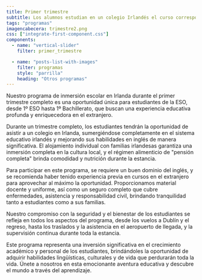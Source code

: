 ```yaml
---
title: Primer trimestre
subtitle: Los alumnos estudian en un colegio Irlandés el curso correspondiente a su equivalente en España, reincorporándose a la vuelta del viaje.
tags: "programas"
imagencabecera: trimestre2.png
css: ["integrate-first-component.css"]
components:
  - name: "vertical-slider"
    filter: primer_trimestre

  - name: "posts-list-with-images"
    filter: programas
    style: "parrilla"
    heading: "Otros programas"
---
```


Nuestro programa de inmersión escolar en Irlanda durante el primer trimestre completo es una oportunidad única para estudiantes de la ESO, desde 1º ESO hasta 1º Bachillerato, que buscan una experiencia educativa profunda y enriquecedora en el extranjero.

Durante un trimestre completo, los estudiantes tendrán la oportunidad de asistir a un colegio en Irlanda, sumergiéndose completamente en el sistema educativo irlandés y mejorando sus habilidades en inglés de manera significativa. El alojamiento individual con familias irlandesas garantiza una inmersión completa en la cultura local, y el régimen alimenticio de "pensión completa" brinda comodidad y nutrición durante la estancia.

Para participar en este programa, se requiere un buen dominio del inglés, y se recomienda haber tenido experiencia previa en cursos en el extranjero para aprovechar al máximo la oportunidad. Proporcionamos material docente y uniforme, así como un seguro completo que cubre enfermedades, asistencia y responsabilidad civil, brindando tranquilidad tanto a estudiantes como a sus familias.

Nuestro compromiso con la seguridad y el bienestar de los estudiantes se refleja en todos los aspectos del programa, desde los vuelos a Dublín y el regreso, hasta los traslados y la asistencia en el aeropuerto de llegada, y la supervisión continua durante toda la estancia.

Este programa representa una inversión significativa en el crecimiento académico y personal de los estudiantes, brindándoles la oportunidad de adquirir habilidades lingüísticas, culturales y de vida que perdurarán toda la vida. Únete a nosotros en esta emocionante aventura educativa y descubre el mundo a través del aprendizaje.

